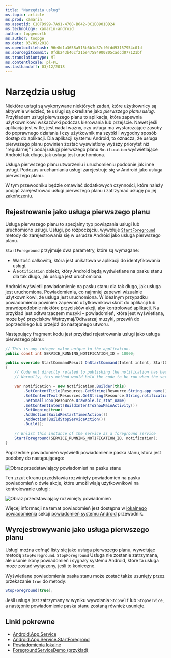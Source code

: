 ```yaml
---
title: "Narzędzia usług"
ms.topic: article
ms.prod: xamarin
ms.assetid: C10FD999-7A91-4708-B642-0C1B0901BD24
ms.technology: xamarin-android
author: topgenorth
ms.author: toopge
ms.date: 03/09/2018
ms.openlocfilehash: 96e8d1a3658a515b6b1d37cf0fdd93157954c01d
ms.sourcegitcommit: 0fdb243b46cf21be47584900805cadcd077121bf
ms.translationtype: MT
ms.contentlocale: pl-PL
ms.lasthandoff: 03/12/2018
---
```

# <a name="foreground-services"></a>Narzędzia usług

Niektóre usługi są wykonywane niektórych zadań, które użytkownicy są aktywnie wiedzieć, te usługi są określane jako _pierwszego planu usług_. Przykładem usługi pierwszego planu to aplikacja, która zapewnia użytkownikowi wskazówki podczas kierowania lub przejście. Nawet jeśli aplikacja jest w tle, jest nadal ważny, czy usługa ma wystarczające zasoby do poprawnego działania i czy użytkownik ma szybki i wygodny sposób dostęp do aplikacji. Dla aplikacji systemu Android, to oznacza, że usługa pierwszego planu powinien zostać wyświetlony wyższy priorytet niż "regularnej" i podaj usługi pierwszego planu `Notification` wyświetlające Android tak długo, jak usługa jest uruchomiona.
 
Usługa pierwszego planu utworzeniu i uruchomieniu podobnie jak inne usługi. Podczas uruchamiania usługi zarejestruje się w Android jako usługa pierwszego planu.
 
W tym przewodniku będzie omawiać dodatkowych czynności, które należy podjąć zarejestrować usługi pierwszego planu i zatrzymać usługę po jej zakończeniu.

## <a name="registering-as-a-foreground-service"></a>Rejestrowanie jako usługa pierwszego planu

Usługa pierwszego planu to specjalny typ powiązania usługi lub uruchomiono usługi. Usługi, po rozpoczęciu, wywołuje [ `StartForeground` ](https://developer.xamarin.com/api/member/Android.App.Service.StartForeground/p/System.Int32/Android.App.Notification/) metody do zarejestrowania się w usłudze Android jako usługa pierwszego planu.   

`StartForeground` przyjmuje dwa parametry, które są wymagane:
 
* Wartość całkowitą, która jest unikatowa w aplikacji do identyfikowania usługi.
* A `Notification` obiekt, który Android będą wyświetlane na pasku stanu dla tak długo, jak usługa jest uruchomiona.

Android wyświetli powiadomienie na pasku stanu dla tak długo, jak usługa jest uruchomiona. Powiadomienia, co najmniej zapewni wizualnie użytkownikowi, że usługa jest uruchomiona. W idealnym przypadku powiadomienia powinien zapewnić użytkownikowi skrót do aplikacji lub prawdopodobnie niektóre przycisków akcji, aby kontrolować aplikacji. Na przykład jest odtwarzaczem muzyki &ndash; powiadomień, która jest wyświetlana, może być przycisków Wstrzymaj/Odtwarzaj muzyki, przewiń do poprzedniego lub przejdź do następnego utworu. 

Następujący fragment kodu jest przykład rejestrowania usługi jako usługa pierwszego planu:   

```csharp
// This is any integer value unique to the application.
public const int SERVICE_RUNNING_NOTIFICATION_ID = 10000;

public override StartCommandResult OnStartCommand(Intent intent, StartCommandFlags flags, int startId)
{
    // Code not directly related to publishing the notification has been omitted for clarity.
    // Normally, this method would hold the code to be run when the service is started.
    
    var notification = new Notification.Builder(this)
        .SetContentTitle(Resources.GetString(Resource.String.app_name))
        .SetContentText(Resources.GetString(Resource.String.notification_text))
        .SetSmallIcon(Resource.Drawable.ic_stat_name)
        .SetContentIntent(BuildIntentToShowMainActivity())
        .SetOngoing(true)
        .AddAction(BuildRestartTimerAction())
        .AddAction(BuildStopServiceAction())
        .Build();

    // Enlist this instance of the service as a foreground service
    StartForeground(SERVICE_RUNNING_NOTIFICATION_ID, notification);
}
```

Poprzednie powiadomień wyświetli powiadomienie paska stanu, która jest podobny do następującego:

![Obraz przedstawiający powiadomień na pasku stanu](foreground-services-images/foreground-services-01.png "obraz przedstawiający powiadomień na pasku stanu")

Ten zrzut ekranu przedstawia rozwinięty powiadomień na pasku powiadomień o dwie akcje, które umożliwiają użytkownikowi na kontrolowanie usługi:

![Obraz przedstawiający rozwinięty powiadomień](foreground-services-images/foreground-services-02.png "obraz przedstawiający rozwinięty powiadomień.")

Więcej informacji na temat powiadomień jest dostępna w [lokalnego powiadomienia](~/android/app-fundamentals/notifications/local-notifications.md) sekcji [powiadomień systemu Android](~/android/app-fundamentals/notifications/index.md) przewodnik.

## <a name="unregistering-as-a-foreground-service"></a>Wyrejestrowywanie jako usługa pierwszego planu

Usługi można cofnąć listy się jako usługa pierwszego planu, wywołując metodę `StopForeground`. `StopForeground` Usługa nie zostanie zatrzymana, ale usunie ikony powiadomień i sygnały systemu Android, które ta usługa może zostać wyłączony, jeśli to konieczne.

Wyświetlane powiadomienia paska stanu może zostać także usunięty przez przekazanie `true` do metody: 

```csharp
StopForeground(true);
```

Jeśli usługa jest zatrzymany w wyniku wywołania `StopSelf` lub `StopService`, a następnie powiadomienie paska stanu zostaną również usunięte.


## <a name="related-links"></a>Linki pokrewne

- [Android.App.Service](https://developer.xamarin.com/api/type/Android.App.Service/)
- [Android.App.Service.StartForegrond](https://developer.xamarin.com/api/member/Android.App.Service.StartForeground/p/System.Int32/Android.App.Notification/)
- [Powiadomienia lokalne](~/android/app-fundamentals/notifications/local-notifications.md)
- [ForegroundServiceDemo (przykład)](https://developer.xamarin.com/samples/monodroid/ApplicationFundamentals/ServiceSamples/ForegroundServiceDemo/)

